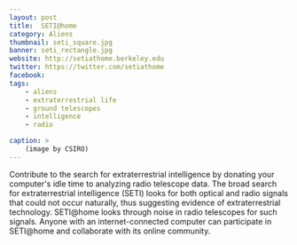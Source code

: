 ```yaml
---
layout: post
title:  SETI@home
category: Aliens
thumbnail: seti_square.jpg
banner: seti_rectangle.jpg
website: http://setiathome.berkeley.edu
twitter: https://twitter.com/setiathome
facebook: 
tags: 
    - aliens
    - extraterrestrial life
    - ground telescopes
    - intelligence
    - radio

caption: >
    (image by CSIRO)
---
```

Contribute to the search for extraterrestrial intelligence by donating your computer's idle time to analyzing radio telescope data. The broad search for extraterrestrial intelligence (SETI) looks for both optical and radio signals that could not occur naturally, thus suggesting evidence of extraterrestrial technology. SETI@home looks through noise in radio telescopes for such signals. Anyone with an internet-connected computer can participate in SETI@home and collaborate with its online community.